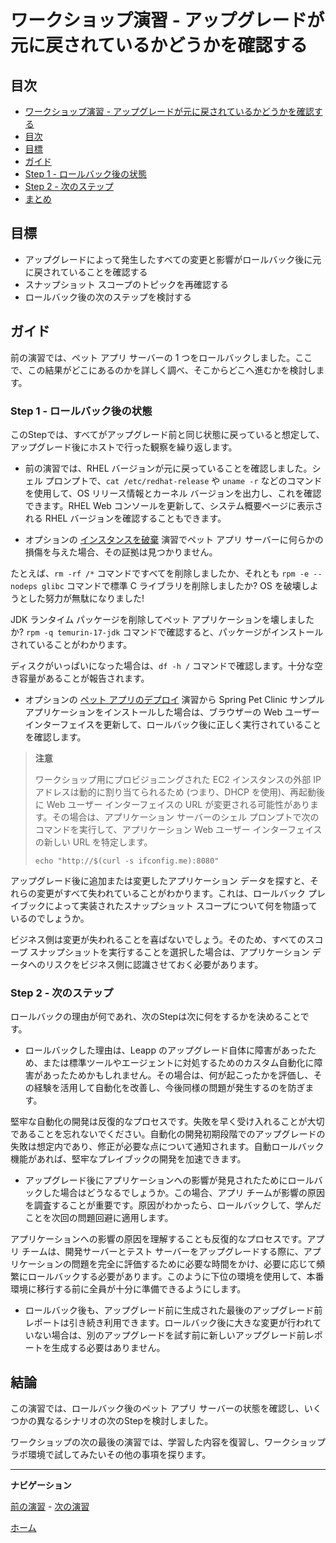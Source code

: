 # ワークショップ演習 - アップグレードが元に戻されているかどうかを確認する

## 目次

- [ワークショップ演習 - アップグレードが元に戻されているかどうかを確認する](#ワークショップ演習---アップグレードが元に戻されているかどうかを確認する)
- [目次](#目次)
- [目標](#目標)
- [ガイド](#ガイド)
- [Step 1 - ロールバック後の状態](#step-1---ロールバック後の状態)
- [Step 2 - 次のステップ](#step-2---次のステップ)
- [まとめ](#まとめ)

## 目標

* アップグレードによって発生したすべての変更と影響がロールバック後に元に戻されていることを確認する
* スナップショット スコープのトピックを再確認する
* ロールバック後の次のステップを検討する

## ガイド

前の演習では、ペット アプリ サーバーの 1 つをロールバックしました。ここで、この結果がどこにあるのかを詳しく調べ、そこからどこへ進むかを検討します。

### Step 1 - ロールバック後の状態

このStepでは、すべてがアップグレード前と同じ状態に戻っていると想定して、アップグレード後にホストで行った観察を繰り返します。

- 前の演習では、RHEL バージョンが元に戻っていることを確認しました。シェル プロンプトで、`cat /etc/redhat-release` や `uname -r` などのコマンドを使用して、OS リリース情報とカーネル バージョンを出力し、これを確認できます。RHEL Web コンソールを更新して、システム概要ページに表示される RHEL バージョンを確認することもできます。

- オプションの [インスタンスを破棄](../3.1-rm-rf/README.ja.md) 演習でペット アプリ サーバーに何らかの損傷を与えた場合、その証拠は見つかりません。

たとえば、`rm -rf /*` コマンドですべてを削除しましたか、それとも `rpm -e --nodeps glibc` コマンドで標準 C ライブラリを削除しましたか? OS を破壊しようとした努力が無駄になりました!

JDK ランタイム パッケージを削除してペット アプリケーションを壊しましたか? `rpm -q temurin-17-jdk` コマンドで確認すると、パッケージがインストールされていることがわかります。

ディスクがいっぱいになった場合は、`df -h /` コマンドで確認します。十分な空き容量があることが報告されます。

- オプションの [ペット アプリのデプロイ](../1.6-my-pet-app/README.ja.md) 演習から Spring Pet Clinic サンプル アプリケーションをインストールした場合は、ブラウザーの Web ユーザー インターフェイスを更新して、ロールバック後に正しく実行されていることを確認します。

> **注意**
>
> ワークショップ用にプロビジョニングされた EC2 インスタンスの外部 IP アドレスは動的に割り当てられるため (つまり、DHCP を使用)、再起動後に Web ユーザー インターフェイスの URL が変更される可能性があります。その場合は、アプリケーション サーバーのシェル プロンプトで次のコマンドを実行して、アプリケーション Web ユーザー インターフェイスの新しい URL を特定します。
>
> ```
> echo "http://$(curl -s ifconfig.me):8080"
> ```

アップグレード後に追加または変更したアプリケーション データを探すと、それらの変更がすべて失われていることがわかります。これは、ロールバック プレイブックによって実装されたスナップショット スコープについて何を物語っているのでしょうか。

ビジネス側は変更が失われることを喜ばないでしょう。そのため、すべてのスコープ スナップショットを実行することを選択した場合は、アプリケーション データへのリスクをビジネス側に認識させておく必要があります。

### Step 2 - 次のステップ

ロールバックの理由が何であれ、次のStepは次に何をするかを決めることです。

- ロールバックした理由は、Leapp のアップグレード自体に障害があったため、または標準ツールやエージェントに対処するためのカスタム自動化に障害があったためかもしれません。その場合は、何が起こったかを評価し、その経験を活用して自動化を改善し、今後同様の問題が発生するのを防ぎます。

堅牢な自動化の開発は反復的なプロセスです。失敗を早く受け入れることが大切であることを忘れないでください。自動化の開発初期段階でのアップグレードの失敗は想定内であり、修正が必要な点について通知されます。自動ロールバック機能があれば、堅牢なプレイブックの開発を加速できます。

- アップグレード後にアプリケーションへの影響が発見されたためにロールバックした場合はどうなるでしょうか。この場合、アプリ チームが影響の原因を調査することが重要です。原因がわかったら、ロールバックして、学んだことを次回の問題回避に適用します。

アプリケーションへの影響の原因を理解することも反復的なプロセスです。アプリ チームは、開発サーバーとテスト サーバーをアップグレードする際に、アプリケーションの問題を完全に評価するために必要な時間をかけ、必要に応じて頻繁にロールバックする必要があります。このように下位の環境を使用して、本番環境に移行する前に全員が十分に準備できるようにします。

- ロールバック後も、アップグレード前に生成された最後のアップグレード前レポートは引き続き利用できます。ロールバック後に大きな変更が行われていない場合は、別のアップグレードを試す前に新しいアップグレード前レポートを生成する必要はありません。

## 結論

この演習では、ロールバック後のペット アプリ サーバーの状態を確認し、いくつかの異なるシナリオの次のStepを検討しました。

ワークショップの次の最後の演習では、学習した内容を復習し、ワークショップ ラボ環境で試してみたいその他の事項を探ります。

---

**ナビゲーション**

[前の演習](../3.2-rollback/README.ja.md) - [次の演習](../3.4-conclusion/README.ja.md)

[ホーム](../README.ja.md)
